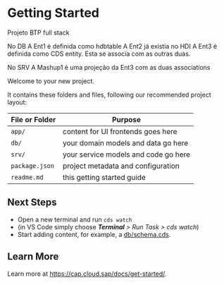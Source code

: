 # Getting Started

Projeto BTP full stack

No DB
    A Ent1 é definida como hdbtable
    A Ent2 já existia no HDI
    A Ent3 é definida como CDS entity. Esta se associa com as outras duas.

No SRV
    A Mashup1 é uma projeção da Ent3 com as duas associations


Welcome to your new project.

It contains these folders and files, following our recommended project layout:

File or Folder | Purpose
---------|----------
`app/` | content for UI frontends goes here
`db/` | your domain models and data go here
`srv/` | your service models and code go here
`package.json` | project metadata and configuration
`readme.md` | this getting started guide


## Next Steps

- Open a new terminal and run `cds watch` 
- (in VS Code simply choose _**Terminal** > Run Task > cds watch_)
- Start adding content, for example, a [db/schema.cds](db/schema.cds).


## Learn More

Learn more at https://cap.cloud.sap/docs/get-started/.
